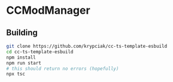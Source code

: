 <!-- markdownlint-disable MD013 MD024 MD001 MD045 -->
# CCModManager

## Building

```bash
git clone https://github.com/krypciak/cc-ts-template-esbuild
cd cc-ts-template-esbuild
npm install
npm run start
# this should return no errors (hopefully)
npx tsc
```
